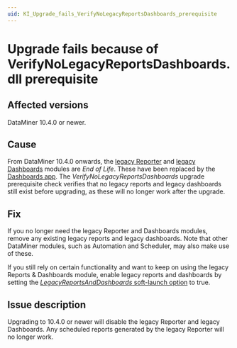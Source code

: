 ```yaml
---
uid: KI_Upgrade_fails_VerifyNoLegacyReportsDashboards_prerequisite
---
```


# Upgrade fails because of VerifyNoLegacyReportsDashboards.dll prerequisite

## Affected versions

DataMiner 10.4.0 or newer.<!-- RN 37786 -->

## Cause

From DataMiner 10.4.0 onwards, the [legacy Reporter](xref:reporter) and [legacy Dashboards](xref:dashboards) modules are *End of Life*. These have been replaced by the [Dashboards app](xref:newR_D). The *VerifyNoLegacyReportsDashboards* upgrade prerequisite check verifies that no legacy reports and legacy dashboards still exist before upgrading, as these will no longer work after the upgrade.

## Fix

If you no longer need the legacy Reporter and Dashboards modules, remove any existing legacy reports and legacy dashboards. Note that other DataMiner modules, such as Automation and Scheduler, may also make use of these.

If you still rely on certain functionality and want to keep on using the legacy Reports &amp; Dashboards module, enable legacy reports and dashboards by setting the [*LegacyReportsAndDashboards* soft-launch option](xref:Overview_of_Soft_Launch_Options#legacyreportsanddashboards) to true.

## Issue description

Upgrading to 10.4.0 or newer will disable the legacy Reporter and legacy Dashboards. Any scheduled reports generated by the legacy Reporter will no longer work.
